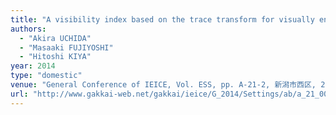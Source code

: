 ```yaml
---
title: "A visibility index based on the trace transform for visually encrypted images"
authors:
  - "Akira UCHIDA"
  - "Masaaki FUJIYOSHI"
  - "Hitoshi KIYA"
year: 2014
type: "domestic"
venue: "General Conference of IEICE, Vol. ESS, pp. A-21-2, 新潟市西区, 2014-03-21."
url: "http://www.gakkai-web.net/gakkai/ieice/G_2014/Settings/ab/a_21_002.html"
---
```

